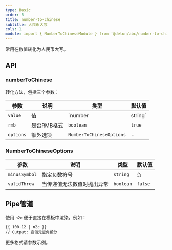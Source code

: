 ```yaml
---
type: Basic
order: 5
title: number-to-chinese
subtitle: 人民币大写
cols: 1
module: import { NumberToChineseModule } from '@delon/abc/number-to-chinese';
---
```


常用在数值转化为人民币大写。

## API

### numberToChinese

转化方法，包括三个参数：

| 参数 | 说明 | 类型 | 默认值 |
|----|----|----|-----|
| `value` | 值 | `number | string` | - |
| `rmb` | 是否RMB格式 | `boolean` | `true` |
| `options` | 额外选项 | `NumberToChineseOptions` | - |

### NumberToChineseOptions

| 参数 | 说明 | 类型 | 默认值 |
|----|----|----|-----|
| `minusSymbol` | 指定负数符号 | `string` | `负` |
| `validThrow` | 当传递值无法数值时抛出异常 | `boolean` | `false` |

## Pipe管道

使用 `n2c` 便于直接在模板中渲染，例如：

```html
{{ 100.12 | n2c }}
// Output: 壹佰元壹角贰分
```

更多格式请参数示例。
